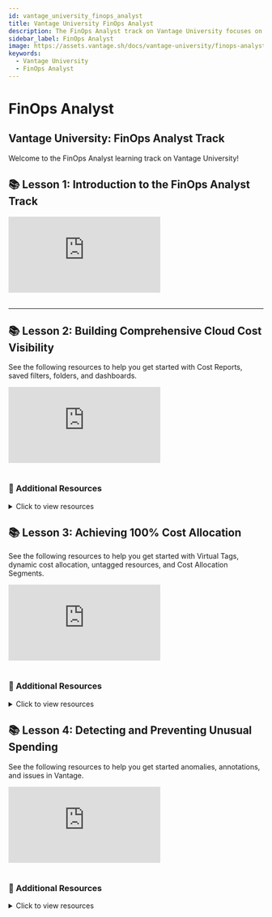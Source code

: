 ```yaml
---
id: vantage_university_finops_analyst
title: Vantage University FinOps Analyst
description: The FinOps Analyst track on Vantage University focuses on the steps you can take to use Vantage as your organization's FinOps Analyst.
sidebar_label: FinOps Analyst
image: https://assets.vantage.sh/docs/vantage-university/finops-analyst.jpg
keywords:
  - Vantage University
  - FinOps Analyst
---
```


# FinOps Analyst

## Vantage University: FinOps Analyst Track

Welcome to the FinOps Analyst learning track on Vantage University!

## 📚 Lesson 1: Introduction to the FinOps Analyst Track

<div style={{ position: 'relative', paddingBottom: '56.25%', height: 0 }}>
    <iframe src="https://www.youtube.com/embed/8GGgN_-GLGU?si=elCBBF7CK2SSr03F?rel=0&color=white&modestbranding=1&showinfo=0&wmode=transparent" frameborder="0" webkitallowfullscreen="true" mozallowfullscreen="true" allowfullscreen="true" style={{ position: 'absolute', top: 0, left: 0, width: '100%', height: '100%', borderRadius: '10px' }}></iframe>
</div><br/>

---

## 📚 Lesson 2: Building Comprehensive Cloud Cost Visibility

See the following resources to help you get started with Cost Reports, saved filters, folders, and dashboards.

<div style={{ position: 'relative', paddingBottom: '56.25%', height: 0 }}>
    <iframe src="https://www.youtube.com/embed/qU7I1AweC8M?si=kCmJFfdBGK2rHCP9?rel=0&color=white&modestbranding=1&showinfo=0&wmode=transparent" frameborder="0" webkitallowfullscreen="true" mozallowfullscreen="true" allowfullscreen="true" style={{ position: 'absolute', top: 0, left: 0, width: '100%', height: '100%', borderRadius: '10px' }}></iframe>
</div><br/>

### 📖 Additional Resources

<details><summary>Click to view resources</summary>

- [Vantage University Cost Reporting](/vantage_university_cost_reporting)
- [Create a Cost Report](/cost_reports#create-report)
- [Filter a Cost Report](/cost_reports#filtering-cost-reports)
- [Adjust Visualizations](/cost_reports#adjust-chart-visualization)
- [Saved Filters](/saved_filters)
- [Dashboards](/dashboards)
- [Folders](/folders)
  
</details>

## 📚 Lesson 3: Achieving 100% Cost Allocation

See the following resources to help you get started with Virtual Tags, dynamic cost allocation, untagged resources, and Cost Allocation Segments.

<div style={{ position: 'relative', paddingBottom: '56.25%', height: 0 }}>
    <iframe src="https://www.youtube.com/embed/770vPBzM7VU?si=J81gg214qtw_ytt1?rel=0&color=white&modestbranding=1&showinfo=0&wmode=transparent" frameborder="0" webkitallowfullscreen="true" mozallowfullscreen="true" allowfullscreen="true" style={{ position: 'absolute', top: 0, left: 0, width: '100%', height: '100%', borderRadius: '10px' }}></iframe>
</div><br/>

### 📖 Additional Resources

<details><summary>Click to view resources</summary>

- [Vantage University Cost Allocation](/vantage_university_cost_allocation)
- [Create Virtual Tags](/tagging#create-virtual-tags)
- [Virtual Tagging Examples](/tagging#examples)
- [Create a Segment](/segments#create-a-segment)
- [View and Create Child Segments](/segments#view-and-create-child-segments)

</details>

## 📚 Lesson 4: Detecting and Preventing Unusual Spending

See the following resources to help you get started anomalies, annotations, and issues in Vantage.

<div style={{ position: 'relative', paddingBottom: '56.25%', height: 0 }}>
    <iframe src="https://www.youtube.com/embed/KkWw1jJ3PuI?si=_B5XVeKeOI3cX-FR?rel=0&color=white&modestbranding=1&showinfo=0&wmode=transparent" frameborder="0" webkitallowfullscreen="true" mozallowfullscreen="true" allowfullscreen="true" style={{ position: 'absolute', top: 0, left: 0, width: '100%', height: '100%', borderRadius: '10px' }}></iframe>
</div><br/>

### 📖 Additional Resources

<details><summary>Click to view resources</summary>

- [Vantage University Cost Reporting](/vantage_university_cost_reporting)
- [Anomalies](/cost_anomaly_alerts)
- [Annotations](/annotations)
- [Issues](/issues)

</details>
